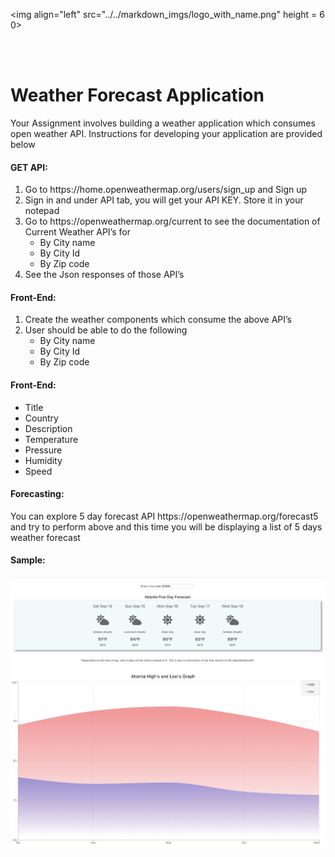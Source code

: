 
<img align="left" src="../../markdown_imgs/logo_with_name.png" height = 60></img>
<br>

<br>
<div>
    <img align="left" src="../../markdown_imgs/logo_round.png" height=70 />
    <h1>Weather Forecast Application</h1>
    Your Assignment involves building a weather application which consumes open weather API. Instructions for developing your application are provided below
    <h4>GET API:</h4>
    <ol>
        <li>Go to https://home.openweathermap.org/users/sign_up and Sign up</li>
        <li>Sign in and under API tab, you will get your API KEY. Store it in your notepad</li>
        <li>Go to https://openweathermap.org/current to see the documentation of Current
Weather API’s for
            <ul>
                <li>By City name</li>
                <li>By City Id</li>
                <li>By Zip code</li>
            </ul>
        </li>
        <li>See the Json responses of those API’s</li>
    </ol>
    <h4>Front-End:</h4>
    <ol>
        <li>Create the weather components which consume the above API’s</li>
        <li>User should be able to do the following
            <ul>
                <li>By City name</li>
                <li>By City Id</li>
                <li>By Zip code</li>
            </ul>
        </li>
    </ol>
    <h4>Front-End:</h4>
    <ul>
        <li>Title</li>
        <li>Country</li>
        <li>Description</li>
        <li>Temperature</li>
        <li>Pressure</li>
        <li>Humidity</li>
        <li>Speed</li>
    </ul>
    <h4>Forecasting:</h4>
    You can explore 5 day forecast API https://openweathermap.org/forecast5 and try to perform above and this time you will be displaying a list of 5 days weather forecast
    <br>
    <h4>Sample:</h4>
    <img align="left" src="markdown_imgs/weather_1.png"></img>
    <img align="left" src="markdown_imgs/weather_2.png"></img>
    <img align="left" src="../../markdown_imgs/footer.png"/>
</div>
